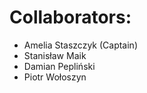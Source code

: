 # Collaborators:
- Amelia Staszczyk (Captain)
- Stanisław Maik
- Damian Pepliński
- Piotr Wołoszyn

